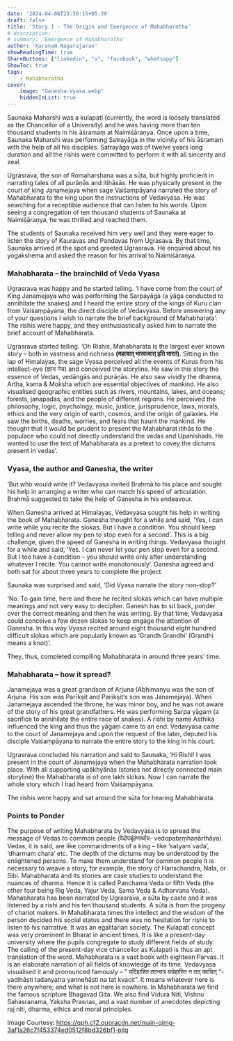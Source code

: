```yaml
---
date: '2024-04-08T23:50:15+05:30'
draft: false
title: 'Story 1 - The Origin and Emergence of Mahabharatha'
# description: ''
# summary: 'Emergence of Mahabharatha'
author: 'Karanam Nagarajarao'
showReadingTime: true
ShareButtons: ["linkedin", "x", "facebook", "whatsapp"]
ShowToc: true
tags: 
    - Mahabharatha
cover:
    image: "Ganesha-Vyasa.webp"
    hiddenInList: true
---
```


Saunaka Maharshi was a kulapati (currently, the word is loosely translated as the Chancellor of a University) and he was having more than ten thousand students in his āśramaṃ at Naimiśāraṇya. Once upon a time, Saunaka Maharshi was performing Satrayāga in the vicinity of his āśramaṃ with the help of all his disciples. Satrayāga was of twelve years long duration and all the rishis were committed to perform it with all sincerity and zeal.

Ugrasrava, the son of Romaharshana was a sūta, but highly proficient in narrating tales of all purāṇās and itihāsās. He was physically present in the court of king Janamejaya when sage Vaiśaṃpāyana narrated the story of Mahabharata to the king upon the instructions of Vedavyasa. He was searching for a receptible audience that can listen to his words. Upon seeing a congregation of ten thousand students of Saunaka at Naimiśāraṇya, he was thrilled and reached them.

The students of Saunaka received him very well and they were eager to listen the story of Kauravas and Pandavas from Ugrasava. By that time, Saunaka arrived at the spot and greeted Ugrasrava. He enquired about his yogakshema and asked the reason for his arrival to Naimiśāraṇya.

### Mahabharata – the brainchild of Veda Vyasa
Ugrasrava was happy and he started telling. ‘I have come from the court of King Janamejaya who was performing the Sarpayāga (a yāga conducted to annihilate the snakes) and I heard the entire story of the kings of Kuru clan from Vaiśaṃpāyana, the direct disciple of Vedavyasa. Before answering any of your questions I wish to narrate the brief background of Mahabharata’.  The rishis were happy, and they enthusiastically asked him to narrate the brief account of Mahabharata.

Ugrasrava started telling. ‘Oh Rishis, Mahabharata is the largest ever known story – both in vastness and richness **(महत्वात् भारवत्वात् इति भारतं)**. Sitting in the lap of Himalayas, the sage Vyasa perceived all the events of Kurus from his intellect-eye (ज्ञान नेत्र) and conceived the storyline. He saw in this story the essence of Vedas, vedāngās and purāṇās. He also saw vividly the dharma, Artha, kama & Moksha which are essential objectives of mankind. He also visualised geographic entities such as rivers, mountains, lakes, and oceans; forests, janapadas, and the people of different regions. He perceived the philosophy, logic, psychology, music, justice, jurisprudence, laws, morals, ethics and the very origin of earth, cosmos, and the origin of galaxies. He saw the births, deaths, worries, and fears that haunt the mankind. He thought that it would be prudent to present the Mahabharat itihās to the populace who could not directly understand the vedas and Upanishads. He wanted to use the text of Mahabharata as a pretext to covey the dictums present in vedas’.

### Vyasa, the author and Ganesha, the writer
‘But who would write it? Vedavyasa invited Brahmā to his place and sought his help in arranging a writer who can match his speed of articulation. Brahmā suggested to take the help of Ganesha in his endeavour.

When Ganesha arrived at Himalayas, Vedavyasa sought his help in writing the book of Mahabharata. Ganesha thought for a while and said, ‘Yes, I can write while you recite the slokas. But I have a condition. You should keep telling and never allow my pen to stop even for a second’.  This is a big challenge, given the speed of Ganesha in writing things. Vedavyasa thought for a while and said, ‘Yes. I can never let your pen stop even for a second. But I too have a condition – you should write only after understanding whatever I recite. You cannot write monotonously’.  Ganesha agreed and both sat for about three years to complete the project.

Saunaka was surprised and said, ‘Did Vyasa narrate the story non-stop?’

‘No. To gain time, here and there he recited slokas which can have multiple meanings and not very easy to decipher. Ganesh has to sit back, ponder over the correct meaning and then he was writing. By that time, Vedavyasa could conceive a few dozen slokas to keep engage the attention of Ganesha. In this way Vyasa recited around eight thousand eight hundred difficult slokas which are popularly known as ‘Grandh Grandhi’ (Grandhi means a knot)’.

They, thus, completed compiling Mahabharata in around three years’ time.

### Mahabharata – how it spread?
Janamejaya was a great grandson of Arjuna (Abhimanyu was the son of Arjuna. His son was Parīkṣit and Parīkṣit’s son was Janamejaya). When Janamejaya ascended the throne, he was minor boy, and he was not aware of the story of his great grandfathers. He was performing Sarpa yāgaṃ (a sacrifice to annihilate the entire race of snakes). A rishi by name Asthika influenced the king and thus the yāgaṃ came to an end. Vedavyasa came to the court of Janamejaya and upon the request of the later, deputed his disciple Vaiśaṃpāyana to narrate the entire story to the king in his court.

Ugrasrava concluded his narration and said to Saunaka, ‘Hi Rishi! I was present in the court of Janamejaya when the Mahabharata narration took place. With all supporting upākhyānās (stories not directly connected main storyline) the Mahabharata is of one lakh slokas. Now I can narrate the whole story which I had heard from Vaiśaṃpāyana.

The rishis were happy and sat around the sūta for hearing Mahabharata.

### Points to Ponder
The purpose of writing Mahabharata by Vedavyasa is to spread the message of Vedas to common people (वेदोपबृंहणार्थाय- vedopabṛṃhaṇārthāya). Vedas, it is said, are like commandments of a king – like ‘satyam vada’, ‘dharmam chara’ etc. The depth of the dictums may be understood by the enlightened persons. To make them understand for common people it is necessary to weave a story, for example, the story of Harischandra, Nala, or Sibi. Mahabharata and its stories are case studies to understand the nuances of dharma. Hence it is called Panchama Veda or fifth Veda (the other four being Rig Veda, Yajur Veda, Sama Veda & Adharvana Veda).
Mahabharata has been narrated by Ugrasrava, a sūta by caste and it was listened by a rishi and his ten thousand students. A sūta is from the progeny of chariot makers. In Mahabharata times the intellect and the wisdom of the person decided his social status and there was no hesitation for rishis to listen to his narrative. It was an egalitarian society.
The Kulapati concept was very prominent in Bharat in ancient times. It is like a present-day university where the pupils congregate to study different fields of study. The calling of the present-day vice chancellor as Kulapati is thus an apt translation of the word.
Mahabharata is a vast book with eighteen Parvas. It is an elaborate narration of all fields of knowledge of its time. Vedavyasa visualised it and pronounced famously – ” यदिहास्ति तदन्यत्र यन्नेहास्ति न तत् क्वचित् “- yadihāsti tadanyatra yannehāsti na tat kvacit”. It means whatever here is there anywhere; and what is not here is nowhere. In Mahabharata we find the famous scripture Bhagavad Gita. We also find Vidura Niti, Vishnu Sahasranama, Yaksha Prasnas, and a vast number of anecdotes depicting raj niti, dharma, ethics and moral principles.
 

Image Courtesy: https://qph.cf2.quoracdn.net/main-qimg-3af1a26c7f453374ed0512f8bd326bf1-pjlq